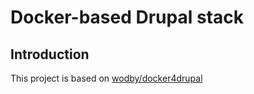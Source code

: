 # Docker-based Drupal stack

## Introduction
This project is based on [wodby/docker4drupal]

[wodby/docker4drupal]: https://raw.githubusercontent.com/wodby/docker4drupal/
